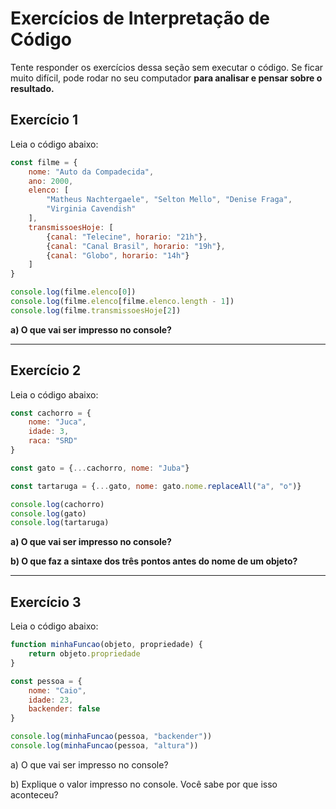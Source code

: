 # Exercícios de Interpretação de Código

Tente responder os exercícios dessa seção sem executar o código. Se ficar muito difícil, pode rodar no seu computador **para analisar e pensar sobre o resultado.**

## Exercício 1

Leia o código abaixo:

```jsx
const filme = {
    nome: "Auto da Compadecida", 
    ano: 2000, 
    elenco: [
        "Matheus Nachtergaele", "Selton Mello", "Denise Fraga", 
        "Virginia Cavendish"
    ], 
    transmissoesHoje: [
        {canal: "Telecine", horario: "21h"}, 
        {canal: "Canal Brasil", horario: "19h"}, 
        {canal: "Globo", horario: "14h"}
    ]
}

console.log(filme.elenco[0])
console.log(filme.elenco[filme.elenco.length - 1])
console.log(filme.transmissoesHoje[2])
```

**a) O que vai ser impresso no console?**


---

## Exercício 2

Leia o código abaixo:

```jsx
const cachorro = {
    nome: "Juca", 
    idade: 3, 
    raca: "SRD"
}

const gato = {...cachorro, nome: "Juba"}

const tartaruga = {...gato, nome: gato.nome.replaceAll("a", "o")}

console.log(cachorro)
console.log(gato)
console.log(tartaruga)
```

**a) O que vai ser impresso no console?**


**b) O que faz a sintaxe dos três pontos antes do nome de um objeto?**


---

## Exercício 3

Leia o código abaixo:

```jsx
function minhaFuncao(objeto, propriedade) {
    return objeto.propriedade
}

const pessoa = {
    nome: "Caio", 
    idade: 23, 
    backender: false
}

console.log(minhaFuncao(pessoa, "backender"))
console.log(minhaFuncao(pessoa, "altura"))
```

a) O que vai ser impresso no console?

b) Explique o valor impresso no console. Você sabe por que isso aconteceu?


